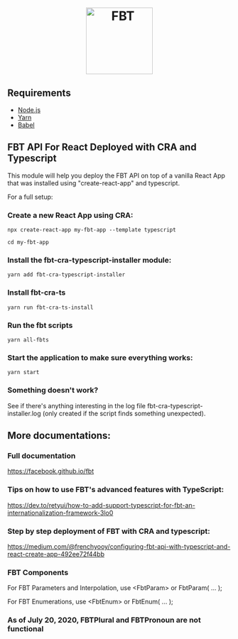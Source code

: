 <h1 align="center">
  <img src="https://facebook.github.io/fbt/img/fbt.png" height="150" width="150" alt="FBT"/>
</h1>

## Requirements

- [Node.js](https://nodejs.org/)
- [Yarn](https://yarnpkg.com/)
- [Babel](https://babeljs.io/)

## FBT API For React Deployed with CRA and Typescript

This module will help you deploy the FBT API on top of a vanilla React App that was installed using "create-react-app" and typescript.

For a full setup:

### Create a new React App using CRA:

`npx create-react-app my-fbt-app --template typescript`

`cd my-fbt-app`

### Install the fbt-cra-typescript-installer module:

`yarn add fbt-cra-typescript-installer`

### Install fbt-cra-ts

`yarn run fbt-cra-ts-install`

### Run the fbt scripts

`yarn all-fbts`

### Start the application to make sure everything works: 

`yarn start`

### Something doesn't work?

See if there's anything interesting in the log file fbt-cra-typescript-installer.log (only created if the script finds something unexpected).

## More documentations:

### Full documentation

https://facebook.github.io/fbt

### Tips on how to use FBT's advanced features with TypeScript:

https://dev.to/retyui/how-to-add-support-typescript-for-fbt-an-internationalization-framework-3lo0

### Step by step deployment of FBT with CRA and typescript:

https://medium.com/@frenchyooy/configuring-fbt-api-with-typescript-and-react-create-app-492ee72f44bb

### FBT Components

For FBT Parameters and Interpolation, use &lt;FbtParam&gt; or FbtParam( ... );

For FBT Enumerations, use &lt;FbtEnum&gt; or FbtEnum( ... );

### As of July 20, 2020, FBTPlural and FBTPronoun are not functional